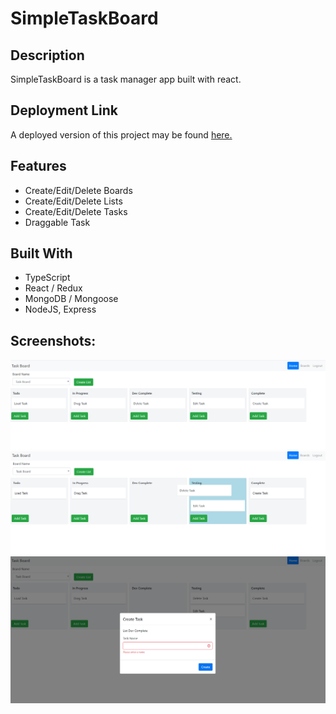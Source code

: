 # SimpleTaskBoard

## Description

SimpleTaskBoard is a task manager app built with react.

## Deployment Link

A deployed version of this project may be found [here.](https://simple-task-board.herokuapp.com/)

## Features

- Create/Edit/Delete Boards
- Create/Edit/Delete Lists
- Create/Edit/Delete Tasks
- Draggable Task

## Built With

- TypeScript
- React / Redux
- MongoDB / Mongoose
- NodeJS, Express

## Screenshots:

![Alt text](https://github.com/Timc3209/SimpleTaskBoard/blob/master/examples/TaskBoard.png)
![Alt text](https://github.com/Timc3209/SimpleTaskBoard/blob/master/examples/DragNDrop.png)
![Alt text](https://github.com/Timc3209/SimpleTaskBoard/blob/master/examples/AddTask.png)

